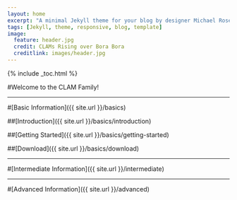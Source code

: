 ```yaml
---
layout: home
excerpt: "A minimal Jekyll theme for your blog by designer Michael Rose."
tags: [Jekyll, theme, responsive, blog, template]
image:
  feature: header.jpg
  credit: CLAMs Rising over Bora Bora
  creditlink: images/header.jpg
---
```


{% include _toc.html %}

#Welcome to the CLAM Family!

---

#[Basic Information]({{ site.url }}/basics)

##[Introduction]({{ site.url }}/basics/introduction)

##[Getting Started]({{ site.url }}/basics/getting-started)

##[Download]({{ site.url }}/basics/download)

---

#[Intermediate Information]({{ site.url }}/intermediate)

---

#[Advanced Information]({{ site.url }}/advanced)